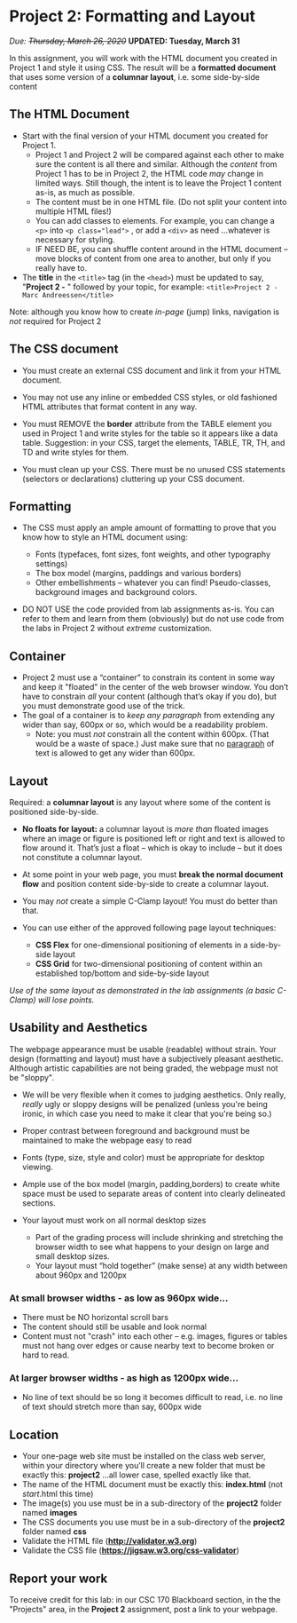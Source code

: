 # Project 2: Formatting and Layout

*Due: <s>Thursday, March 26, 2020</s>* **UPDATED: Tuesday, March 31**

In this assignment, you will work with the HTML document you created in Project 1 and style it using CSS. 
The result will be a **formatted document** that uses some version of a **columnar layout**, i.e. some side-by-side content

## The HTML Document

- Start with the final version of your HTML document you created for Project 1.  
  - Project 1 and Project 2 will be compared against each other to make sure the content is all there and similar.  Although the *content* from Project 1 has to be in Project 2, the HTML code *may* change in limited ways. Still though, the intent is to leave the Project 1 content as-is, as much as possible.
  - The content must be in one HTML file.  (Do not split your content into multiple HTML files!)
  - You can add classes to elements.  For example, you can change a `<p>` into `<p class="lead">` , or add a `<div>` as need ...whatever is necessary for styling.
  - IF NEED BE, you can shuffle content around in the HTML document – move blocks of content from one area to another, but only if you really have to.
- The **title** in the `<title>` tag (in the `<head>`) must be updated to say, "**Project 2 -** " followed by your topic, for example: `<title>Project 2 - Marc Andreessen</title>`

Note: although you know how to create *in-page* (jump) links, navigation is *not* required for Project 2

## The CSS document

- You must create an external CSS document and link it from your HTML document. 

- You may not use any inline or embedded CSS styles, or old fashioned HTML attributes that format content in any way.
- You must REMOVE the **border** attribute from the TABLE element you used in Project 1 and write styles for the table so it appears like a data table. Suggestion: in your CSS, target the elements, TABLE, TR, TH, and TD and write styles for them.
- You must clean up your CSS.  There must be no unused CSS statements (selectors or declarations) cluttering up your CSS document.

## Formatting

- The CSS must apply an ample amount of formatting to prove that you know how to style an HTML document using:
  - Fonts (typefaces, font sizes, font weights, and other typography settings)
  - The box model (margins, paddings and various borders)
  - Other embellishments – whatever you can find!  Pseudo-classes, background images and background colors.


- DO NOT USE the code provided from lab assignments as-is.  You can refer to them and learn from them (obviously) but do not use code from the labs in Project 2 without *extreme* customization. 

## Container

- Project 2 must use a “container” to constrain its content in some way and keep it "floated" in the center of the web browser window.  You don’t have to constrain *all* your content (although that’s okay if you do), but you must demonstrate good use of the trick.  
- The goal of a container is to *keep any paragraph* from extending any wider than say, 600px or so, which would be a readability problem.  
  - Note: you must *not* constrain all the content within 600px.  (That would be a waste of space.)  Just make sure that no <u>paragraph</u> of text is allowed to get any wider than 600px.

## Layout

Required: a **columnar layout** is any layout where some of the content is positioned side-by-side.  

- **No floats for layout:** a columnar layout is *more than* floated images where an image or figure is positioned left or right and text is allowed to flow around it. That’s just a float – which is okay to include – but it does not constitute a columnar layout.

- At some point in your web page, you must **break the normal document flow** and position content side-by-side to create a columnar layout. 

- You may *not* create a simple C-Clamp layout!  You must do better than that.

- You can use either of the approved following page layout techniques:
  - **CSS Flex** for one-dimensional positioning of elements in a side-by-side layout
  - **CSS Grid** for two-dimensional positioning of content within an established top/bottom and side-by-side layout

_Use of the same layout as demonstrated in the lab assignments (a basic C-Clamp) will lose points._

## Usability and Aesthetics

The webpage appearance must be usable (readable) without strain.  Your design (formatting and layout) must have a subjectively pleasant aesthetic. Although artistic capabilities are not being graded, the webpage must not be "sloppy".

- We will be very flexible when it comes to judging aesthetics. Only really, *really* ugly or sloppy designs will be penalized (unless you're being ironic, in which case you need to make it clear that you're being so.)

- Proper contrast between foreground and background must be maintained to make the webpage easy to read
- Fonts (type, size, style and color) must be appropriate for desktop viewing.
- Ample use of the box model (margin, padding,borders) to create white space must be used to separate areas of content into clearly delineated sections.
- Your layout must work on all normal desktop sizes
  - Part of the grading process will include shrinking and stretching the browser width to see what happens to your design on large and small desktop sizes.  
  - Your layout must “hold together” (make sense) at any width between about 960px and 1200px

### At small browser widths - as low as 960px wide...

- There must be NO horizontal scroll bars
- The content should still be usable and look normal
- Content must not "crash" into each other – e.g. images, figures or tables must not hang over edges or cause nearby text to become broken or hard to read.

### At larger browser widths - as high as 1200px wide...

- No line of text should be so long it becomes difficult to read, i.e. no line of text should stretch more than say, 600px wide

## Location

-  Your one-page web site must be installed on the class web server, within your directory where you’ll create a new folder that must be exactly this: **project2** ...all lower case, spelled exactly like that.
-  The name of the HTML document must be exactly this: **index.html** (not *start*.html this time)
-  The image(s) you use must be in a sub-directory of the **project2** folder named  **images**
-  The CSS documents you use must be in a sub-directory of the **project2** folder named **css**
-  Validate the HTML file (**http://validator.w3.org**)
-  Validate the CSS file (**https://jigsaw.w3.org/css-validator**)

## Report your work

To receive credit for this lab: in our CSC 170 Blackboard section, in the the "Projects" area, in the **Project 2** assignment, post a link to your webpage.